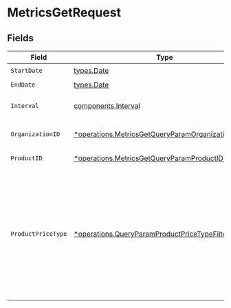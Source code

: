 # MetricsGetRequest


## Fields

| Field                                                                                                                                                                             | Type                                                                                                                                                                              | Required                                                                                                                                                                          | Description                                                                                                                                                                       |
| --------------------------------------------------------------------------------------------------------------------------------------------------------------------------------- | --------------------------------------------------------------------------------------------------------------------------------------------------------------------------------- | --------------------------------------------------------------------------------------------------------------------------------------------------------------------------------- | --------------------------------------------------------------------------------------------------------------------------------------------------------------------------------- |
| `StartDate`                                                                                                                                                                       | [types.Date](../../types/date.md)                                                                                                                                                 | :heavy_check_mark:                                                                                                                                                                | Start date.                                                                                                                                                                       |
| `EndDate`                                                                                                                                                                         | [types.Date](../../types/date.md)                                                                                                                                                 | :heavy_check_mark:                                                                                                                                                                | End date.                                                                                                                                                                         |
| `Interval`                                                                                                                                                                        | [components.Interval](../../models/components/interval.md)                                                                                                                        | :heavy_check_mark:                                                                                                                                                                | Interval between two timestamps.                                                                                                                                                  |
| `OrganizationID`                                                                                                                                                                  | [*operations.MetricsGetQueryParamOrganizationIDFilter](../../models/operations/metricsgetqueryparamorganizationidfilter.md)                                                       | :heavy_minus_sign:                                                                                                                                                                | Filter by organization ID.                                                                                                                                                        |
| `ProductID`                                                                                                                                                                       | [*operations.MetricsGetQueryParamProductIDFilter](../../models/operations/metricsgetqueryparamproductidfilter.md)                                                                 | :heavy_minus_sign:                                                                                                                                                                | Filter by product ID.                                                                                                                                                             |
| `ProductPriceType`                                                                                                                                                                | [*operations.QueryParamProductPriceTypeFilter](../../models/operations/queryparamproductpricetypefilter.md)                                                                       | :heavy_minus_sign:                                                                                                                                                                | Filter by product price type. `recurring` will filter data corresponding to subscriptions creations or renewals. `one_time` will filter data corresponding to one-time purchases. |